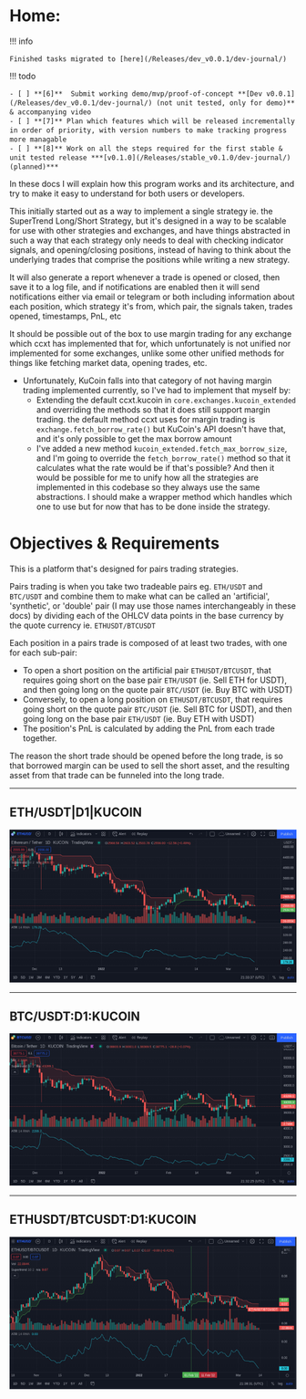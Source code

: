 # **Home:**

!!! info
    
    Finished tasks migrated to [here](/Releases/dev_v0.0.1/dev-journal/)
    

!!! todo

    - [ ] **[6]**  Submit working demo/mvp/proof-of-concept **[Dev v0.0.1](/Releases/dev_v0.0.1/dev-journal/) (not unit tested, only for demo)** & accompanying video
    - [ ] **[7]** Plan which features which will be released incrementally in order of priority, with version numbers to make tracking progress more managable
    - [ ] **[8]** Work on all the steps required for the first stable & unit tested release ***[v0.1.0](/Releases/stable_v0.1.0/dev-journal/) (planned)***



In these docs I will explain how this program works and its architecture, and try to make it easy to understand for
both users or developers.

This initially started out as a way to implement a single strategy ie. the SuperTrend Long/Short Strategy, but it's
designed in a way to be scalable for use with other strategies and exchanges, and have things abstracted in such a
way that each strategy only needs to deal with checking indicator signals, and opening/closing positions, instead of
having to think about the underlying trades that comprise the positions while writing a new strategy.

It will also generate a report whenever a trade is opened or closed, then save it to a log file, and if notifications
are enabled then it will send notifications either via email or telegram or both including information about each
position, which strategy it's from, which pair, the signals taken, trades opened, timestamps, PnL, etc

It should be possible out of the box to use margin trading for any exchange which ccxt has implemented that for, which
unfortunately is not unified nor implemented for some exchanges, unlike some other unified methods for things like
fetching market data, opening trades, etc.

- Unfortunately, KuCoin falls into that category of not having margin trading implemented currently, so I've had to
  implement that myself by:
  - Extending the default ccxt.kucoin in `core.exchanges.kucoin_extended` and overriding the
    methods so that it does still support margin trading. the default method ccxt uses for margin trading is
    `exchange.fetch_borrow_rate()` but KuCoin's API doesn't have that, and it's only possible to get the max borrow
    amount
  - I've added a new method `kucoin_extended.fetch_max_borrow_size`, and I'm going to override the
    `fetch_borrow_rate()` method so that it calculates what the rate would be if that's possible? And then it would be
    possible for me to unify how all the strategies are implemented in this codebase so they always use the same
    abstractions. I should make a wrapper method which handles which one to use but for now that has to be done inside
    the strategy.


# Objectives & Requirements

This is a platform that's designed for pairs trading strategies.

Pairs trading is when you take two tradeable pairs eg. `ETH/USDT` and `BTC/USDT` and combine them to make what can be called an 'artificial', 'synthetic', or 'double' pair (I may use those names interchangeably in these docs) by dividing each of the OHLCV data points in the base currency by the quote currency ie. `ETHUSDT/BTCUSDT`

Each position in a pairs trade is composed of at least two trades, with one for each sub-pair:

- To open a short position on the artificial pair `ETHUSDT/BTCUSDT`, that requires going short on the base pair `ETH/USDT` (ie. Sell ETH for USDT), and then going long on the quote pair `BTC/USDT` (ie. Buy BTC with USDT)
- Conversely, to open a long position on `ETHUSDT/BTCUSDT`, that requires going short on the quote pair `BTC/USDT` (ie. Sell BTC for USDT), and then going long on the base pair `ETH/USDT` (ie. Buy ETH with USDT)
- The position's PnL is calculated by adding the PnL from each trade together.

The reason the short trade should be opened before the long trade, is so that borrowed margin can be used to sell the short asset, and the resulting asset from that trade can be funneled into the long trade.


---
## **ETH/USDT|D1|KUCOIN**
![ETH/USDT:D1:KUCOIN - 2022-03-13 22-35-29](images/ETHUSDT-D1-KUCOIN%20-%202022-03-13%2022-35-29.png)

---
## BTC/USDT:D1:KUCOIN
![BTC/USDT:D1:KUCOIN - 2022-03-13 22-34-17](images/BTCUSDT:D1:KUCOIN%20-%20%202022-03-13%2022-34-17.png)

---
## ETHUSDT/BTCUSDT:D1:KUCOIN
![ETHUSDT/BTCUSDT:D1:KUCOIN - 2022-03-13 22-35-29](images/ETHUSDT-BTCUSDT:D1:KUCOIN%20-%202022-03-13%2022-40-24.png)